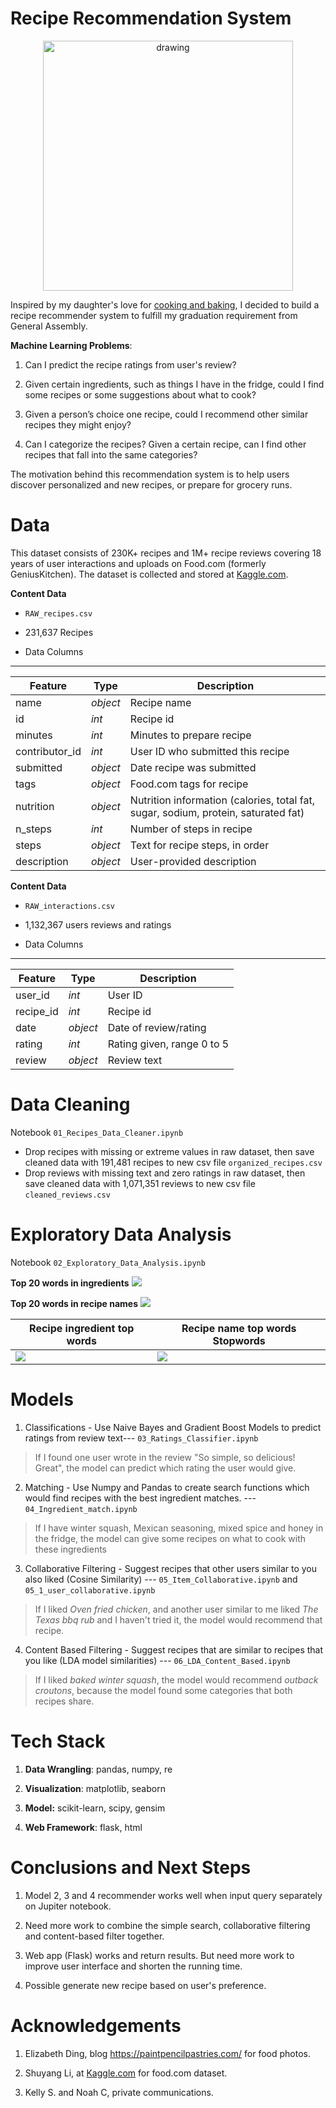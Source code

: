 # Recipe Recommendation System
<p align="center">
<img src="./img/cookie2.png" alt="drawing" width="400" />
</p>

Inspired by my daughter's love for [cooking and baking](https://paintpencilpastries.com/), I decided to build a recipe recommender system to fulfill my graduation requirement from General Assembly.


**Machine Learning Problems**:
1. Can I predict the recipe ratings from user's review?

2. Given certain ingredients, such as things I have in the fridge, could I find some recipes or some suggestions about what to cook?

3. Given a person’s choice one recipe, could I recommend other similar recipes they might enjoy?

4. Can I categorize the recipes? Given a certain recipe, can I find other recipes that fall into the same categories?

The motivation behind this recommendation system is to help users discover personalized and new recipes, or prepare for grocery runs.


# Data

This dataset consists of 230K+ recipes and 1M+ recipe reviews covering 18 years of user interactions and uploads on Food.com (formerly GeniusKitchen). The dataset is collected and stored at [Kaggle.com](https://www.kaggle.com/shuyangli94/food-com-recipes-and-user-interactions?select=RAW_recipes.csv).



**Content Data**

- `RAW_recipes.csv`

- 231,637 Recipes

- Data Columns <br>

-----------------

|Feature|Type|Description|
|---|---|-----|
|name|*object*|Recipe name|
|id|*int*|Recipe id|
|minutes|*int*|Minutes to prepare recipe|
|contributor_id|*int*|User ID who submitted this recipe|
|submitted|*object*|Date recipe was submitted|
|tags|*object*|Food.com tags for recipe|
|nutrition|*object*|Nutrition information (calories, total fat, sugar, sodium, protein, saturated fat)|
|n_steps|*int*|Number of steps in recipe|
|steps|*object*|Text for recipe steps, in order|
|description|*object*|User-provided description|


**Content Data**

- `RAW_interactions.csv`
- 1,132,367 users reviews and ratings

- Data Columns <br>

--------------

|Feature|Type|Description|
|---|---|-----|
|user_id|*int*|User ID|
|recipe_id|*int*|Recipe id|
|date|*object*|Date of review/rating|
|rating|*int*|Rating given, range 0 to 5|
|review|*object*|Review text|

# Data Cleaning
Notebook `01_Recipes_Data_Cleaner.ipynb` <br>
+ Drop recipes with missing or extreme values in raw dataset, then save cleaned data with 191,481 recipes to new csv file `organized_recipes.csv`
+ Drop reviews with missing text and zero ratings in raw dataset, then save cleaned data with 1,071,351 reviews to new csv file `cleaned_reviews.csv`


# Exploratory Data Analysis
Notebook `02_Exploratory_Data_Analysis.ipynb` <br>

**Top 20 words in ingredients**
![](img/top_20_ing.png)
<br><p>

**Top 20 words in recipe names**
![](img/top_20_name.png)


| Recipe ingredient top words                                       | Recipe name top words Stopwords                               |
| ----------------------------------------------------- | ----------------------------------------------- |
| ![](img/rec_word.png) | ![](img/ing_word.png) |


# Models


1. Classifications - Use Naive Bayes and Gradient Boost Models to predict ratings from review text--- `03_Ratings_Classifier.ipynb`

> If I found one user wrote in the review  "So simple, so delicious! Great",  the model can predict which rating the user would give.

2. Matching - Use Numpy and Pandas to create search functions which would find recipes with the best ingredient matches. --- `04_Ingredient_match.ipynb`

> If I have winter squash, Mexican seasoning, mixed spice and honey in the fridge, the model can give some recipes on what to cook with these ingredients

3. Collaborative Filtering - Suggest recipes that other users similar to you also liked (Cosine Similarity) --- `05_Item_Collaborative.ipynb` and `05_1_user_collaborative.ipynb`

> If I liked *Oven fried chicken*, and another user similar to me liked *The Texas bbq rub* and I haven't tried it, the model would recommend that recipe.

4. Content Based Filtering - Suggest recipes that are similar to recipes that you like (LDA model similarities) --- `06_LDA_Content_Based.ipynb`

> If I liked *baked winter squash*, the model would recommend *outback croutons*, because the model found some categories that both recipes share.

# Tech Stack

1. **Data Wrangling**: pandas, numpy, re

2. **Visualization**: matplotlib, seaborn

3. **Model:** scikit-learn, scipy, gensim

4. **Web Framework**: flask, html


# Conclusions and Next Steps

1. Model 2, 3 and 4  recommender works well when input query separately on Jupiter notebook.  

2. Need more work to combine the simple search, collaborative filtering and content-based filter together.

3. Web app (Flask) works and return results.  But need more work to improve user interface and shorten the running time.

4. Possible generate new recipe based on user's preference.


# Acknowledgements

1. Elizabeth Ding,  blog https://paintpencilpastries.com/   for  food photos.

2. Shuyang Li,  at [Kaggle.com](https://www.kaggle.com/shuyangli94/food-com-recipes-and-user-interactions?select=RAW_recipes.csv) for food.com dataset.

2. Kelly S. and  Noah C,  private communications.
